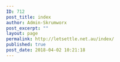 ```yaml
---
ID: 712
post_title: index
author: Admin-Skrumworx
post_excerpt: ""
layout: page
permalink: http://letsettle.net.au/index/
published: true
post_date: 2018-04-02 10:21:18
---
```

&nbsp;

&nbsp;

&nbsp;